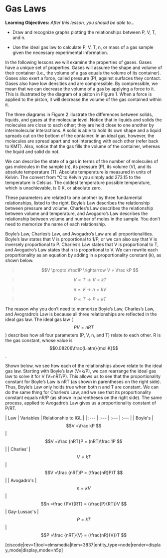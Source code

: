 <div style="float:right;margin:auto"><ebook-button title="PVT Relationships" link="https://genchem.science.psu.edu/12-3-pvt-relationships"></ebook-button></div>

# Gas Laws


**Learning Objectives:** _After this lesson, you should be able to…_

* Draw and recognize graphs plotting the relationships between P, V, T, and n.

* Use the ideal gas law to calculate P, V, T, n, or mass of a gas sample given the necessary experimental information.

In the following lessons we will examine the properties of gases. Gases have a unique set of properties. Gases will assume the shape and volume of their container (i.e., the volume of a gas equals the volume of its container). Gases also exert a force, called pressure (P), against surfaces they contact. Gases also have low densities and are compressible. By compressible, we mean that we can decrease the volume of a gas by applying a force to it. This is illustrated by the diagram of a piston in Figure 1. When a force is applied to the piston, it will decrease the volume of the gas contained within it. 

The three diagrams in Figure 2 illustrate the differences between solids, liquids, and gases at the molecular level. Notice that in liquids and solids the molecules are close to each other; they are held close to one another by intermolecular interactions. A solid is able to hold its own shape and a liquid spreads out on the bottom of the container. In an ideal gas, however, the molecules are spread apart and not interacting with each other (refer back to KMT). Also, notice that the gas fills the volume of the container, whereas the liquid and solid do not. 

We can describe the state of a gas in terms of the number of molecules of gas molecules in the sample (n), its pressure (P), its volume (V), and its absolute temperature (T). Absolute temperature is measured in units of Kelvin. The convert from °C to Kelvin you simply add 273.15 to the temperature in Celsius. The coldest temperature possible temperature, which is unachievable, is 0 K, or absolute zero. 

These parameters are related to one another by three fundamental relationships, listed to the right. Boyle’s Law describes the relationship between pressure and volume, Charles’s Law describes the relationship between volume and temperature, and Avogadro’s Law describes the relationship between volume and number of moles in the sample. You don’t need to memorize the name of each relationship. 

Boyle’s Law, Charles’s Law, and Avogadro’s Law are all proportionalities. Boyle’s law states that V is proportional to 1/P, or we can also say that V is inversely proportional to P. Charles’s Law states that V is proportional to T, and Avogadro’s Law states that n is proportional to V. We can rewrite each proportionality as an equation by adding in a proportionality constant (k), as shown below.

> $$V \propto \frac1P \rightarrow V = \frac kP   $$ 

> $$V \propto T \rightarrow V = kT   $$ 

> $$n \propto V \rightarrow n = kV   $$ 

> $$P \propto T \rightarrow P = kT$$

The reason why you don’t need to memorize Boyle’s Law, Charles’s Law, and Avogradro’s Law is because all three relationships are reflected in the ideal gas law. The ideal gas law ($$PV=nRT$$) describes how all four parameters (P, V, n, and T) relate to each other. R is the gas constant, whose value is $$0.08206\frac{L·atm}{mol·K}$$. 

Shown below, we see how each of the relationships above relate to the ideal gas law. Starting with Boyle’s law (V=k/P), we can rearrange the ideal gas law to solve it for V (V=nRT/P). This allows us to see that the proportionality constant for Boyle’s Law is nRT (as shown in parentheses on the right side). Thus, Boyle’s Law only holds true when both n and T are constant. We can do the same thing for Charles’s Law, and we see that its proportionality constant equals nR/P (as shown in parentheses on the right side). The same process, applied to Avogadro’s Law gives us a proportionality constant of P/RT. 

| Law | Variables | Relationship to IGL |
| :--- | :--- | :--- | :--- |
| Boyle's | $$V =\frac kP  $$ | $$V =\frac {nRT}P = (nRT)\frac 1P  $$ | 
| Charles' | $$V = kT  $$ | $$V =\frac {nRT}P = (\frac{nR}P)T  $$ |
| Avogadro's | $$n = kV  $$ | $$n =\frac {PV}{RT} = (\frac{P}{RT})V  $$
| Gay-Lussac's | $$P = kT  $$ | $$P =\frac {nRT}{V} = (\frac{nR}{V})T  $$











[ciscode|rev=1|tool=elmsmedia|item=3837|entity_type=node|render=display_mode|display_mode=h5p]
